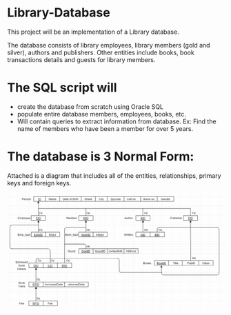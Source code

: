 # Library-Database

This project will be an implementation of a Library database. 

The database consists of library employees, library members (gold and silver), authors and publishers. 
Other entities include books, book transactions details and guests for library members. 

# The SQL script will 

* create the database from scratch using Oracle SQL
* populate entire database members, employees, books, etc.
* Will contain queries to extract information from database.
Ex: Find the name of members who have been a member for over 5 years.



# The database is 3 Normal Form:

Attached is a diagram that includes all of the entities, relationships, primary keys and foreign keys. 


![alt-tex](https://github.com/JaimeGoB/Library-Database/blob/master/LibraryDatabase.png)
